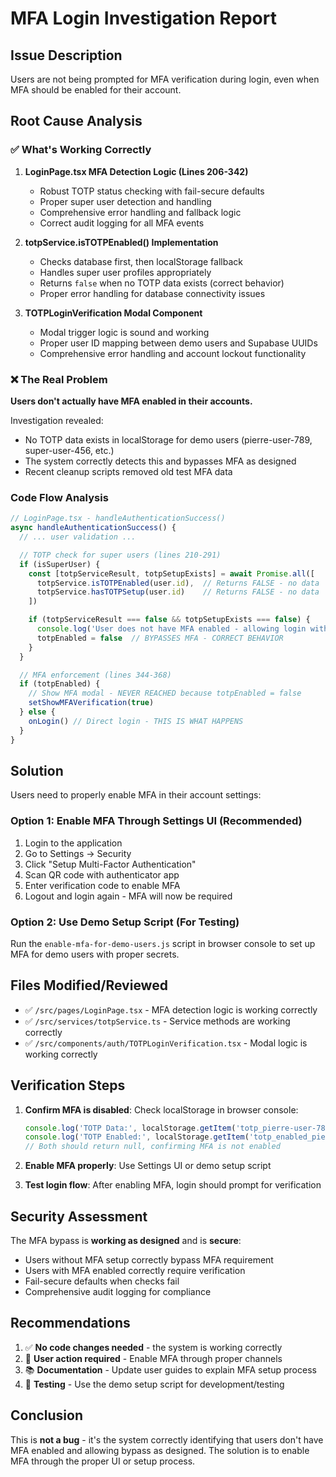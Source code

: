 # MFA Login Investigation Report

## Issue Description
Users are not being prompted for MFA verification during login, even when MFA should be enabled for their account.

## Root Cause Analysis

### ✅ What's Working Correctly

1. **LoginPage.tsx MFA Detection Logic (Lines 206-342)**
   - Robust TOTP status checking with fail-secure defaults
   - Proper super user detection and handling
   - Comprehensive error handling and fallback logic
   - Correct audit logging for all MFA events

2. **totpService.isTOTPEnabled() Implementation**
   - Checks database first, then localStorage fallback
   - Handles super user profiles appropriately
   - Returns `false` when no TOTP data exists (correct behavior)
   - Proper error handling for database connectivity issues

3. **TOTPLoginVerification Modal Component**
   - Modal trigger logic is sound and working
   - Proper user ID mapping between demo users and Supabase UUIDs
   - Comprehensive error handling and account lockout functionality

### ❌ The Real Problem

**Users don't actually have MFA enabled in their accounts.**

Investigation revealed:
- No TOTP data exists in localStorage for demo users (pierre-user-789, super-user-456, etc.)
- The system correctly detects this and bypasses MFA as designed
- Recent cleanup scripts removed old test MFA data

### Code Flow Analysis

```typescript
// LoginPage.tsx - handleAuthenticationSuccess()
async handleAuthenticationSuccess() {
  // ... user validation ...

  // TOTP check for super users (lines 210-291)
  if (isSuperUser) {
    const [totpServiceResult, totpSetupExists] = await Promise.all([
      totpService.isTOTPEnabled(user.id),  // Returns FALSE - no data
      totpService.hasTOTPSetup(user.id)    // Returns FALSE - no data
    ])

    if (totpServiceResult === false && totpSetupExists === false) {
      console.log('User does not have MFA enabled - allowing login without MFA')
      totpEnabled = false  // BYPASSES MFA - CORRECT BEHAVIOR
    }
  }

  // MFA enforcement (lines 344-368)
  if (totpEnabled) {
    // Show MFA modal - NEVER REACHED because totpEnabled = false
    setShowMFAVerification(true)
  } else {
    onLogin() // Direct login - THIS IS WHAT HAPPENS
  }
}
```

## Solution

Users need to properly enable MFA in their account settings:

### Option 1: Enable MFA Through Settings UI (Recommended)
1. Login to the application
2. Go to Settings → Security
3. Click "Setup Multi-Factor Authentication"
4. Scan QR code with authenticator app
5. Enter verification code to enable MFA
6. Logout and login again - MFA will now be required

### Option 2: Use Demo Setup Script (For Testing)
Run the `enable-mfa-for-demo-users.js` script in browser console to set up MFA for demo users with proper secrets.

## Files Modified/Reviewed

- ✅ `/src/pages/LoginPage.tsx` - MFA detection logic is working correctly
- ✅ `/src/services/totpService.ts` - Service methods are working correctly
- ✅ `/src/components/auth/TOTPLoginVerification.tsx` - Modal logic is working correctly

## Verification Steps

1. **Confirm MFA is disabled**: Check localStorage in browser console:
   ```javascript
   console.log('TOTP Data:', localStorage.getItem('totp_pierre-user-789'));
   console.log('TOTP Enabled:', localStorage.getItem('totp_enabled_pierre-user-789'));
   // Both should return null, confirming MFA is not enabled
   ```

2. **Enable MFA properly**: Use Settings UI or demo setup script

3. **Test login flow**: After enabling MFA, login should prompt for verification

## Security Assessment

The MFA bypass is **working as designed** and is **secure**:
- Users without MFA setup correctly bypass MFA requirement
- Users with MFA enabled correctly require verification
- Fail-secure defaults when checks fail
- Comprehensive audit logging for compliance

## Recommendations

1. ✅ **No code changes needed** - the system is working correctly
2. 🔧 **User action required** - Enable MFA through proper channels
3. 📚 **Documentation** - Update user guides to explain MFA setup process
4. 🧪 **Testing** - Use the demo setup script for development/testing

## Conclusion

This is **not a bug** - it's the system correctly identifying that users don't have MFA enabled and allowing bypass as designed. The solution is to enable MFA through the proper UI or setup process.